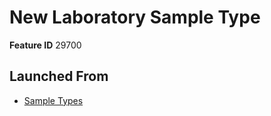 # New Laboratory Sample Type

**Feature ID** 29700

## Launched From

- [Sample Types](Sample%20Types.md)











































































